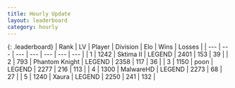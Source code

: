 ```yaml
---
title: Hourly Update
layout: leaderboard
category: hourly
---
```


{: .leaderboard}
| Rank | LV | Player | Division | Elo | Wins | Losses |
| --- | --- | --- | --- | --- | --- | --- |
| <span data-change="0">1</span> | 1242 | <span title="ID: 402846">Sktima II</span> | LEGEND | <span data-change="0">2401</span> | <span data-change="0">153</span> | <span data-change="0">39</span> |
| <span data-change="0">2</span> | 793 | <span title="ID: 742939">Phantom Knight</span> | LEGEND | <span data-change="0">2358</span> | <span data-change="0">117</span> | <span data-change="0">36</span> |
| <span data-change="1">3</span> | 1150 | <span title="ID: 540690">poon</span> | LEGEND | <span data-change="12">2277</span> | <span data-change="2">216</span> | <span data-change="0">113</span> |
| <span data-change="-1">4</span> | 1300 | <span title="ID: 261794">MalwareHD</span> | LEGEND | <span data-change="0">2273</span> | <span data-change="0">68</span> | <span data-change="0">27</span> |
| <span data-change="0">5</span> | 1240 | <span title="ID: 200908">Xaura</span> | LEGEND | <span data-change="0">2250</span> | <span data-change="0">241</span> | <span data-change="0">132</span> |
